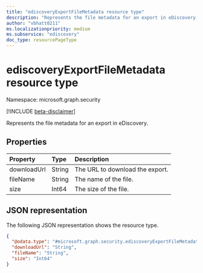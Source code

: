 ```yaml
---
title: "ediscoveryExportFileMetadata resource type"
description: "Represents the file metadata for an export in eDiscovery."
author: "vbhatt0211"
ms.localizationpriority: medium
ms.subservice: "ediscovery"
doc_type: resourcePageType
---
```


# ediscoveryExportFileMetadata resource type

Namespace: microsoft.graph.security

[!INCLUDE [beta-disclaimer](../../includes/beta-disclaimer.md)]

Represents the file metadata for an export in eDiscovery.

## Properties

|Property|Type|Description|
|:---|:---|:---|
|downloadUrl| String |The URL to download the export. |
|fileName | String | The name of the file. |
|size| Int64 | The size of the file. |

## JSON representation

The following JSON representation shows the resource type.

<!-- {
  "blockType": "resource",
  "@odata.type": "microsoft.graph.security.ediscoveryExportFileMetadata",
  "openType": false
}
-->

``` json
{
  "@odata.type": "#microsoft.graph.security.ediscoveryExportFileMetadata",
  "downloadUrl": "String",
  "fileName": "String",
  "size": "Int64"
}
```
